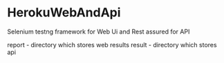 # HerokuWebAndApi
Selenium testng framework for Web Ui and Rest assured for API


report - directory which stores web results
result - directory which stores api 
